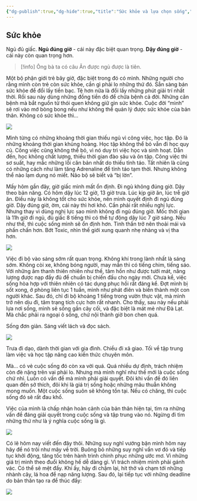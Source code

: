 ```yaml
---
{"dg-publish":true,"dg-hide":true,"title":"Sức khỏe và lựa chọn sống","word-count":1185,"tags":["diary-publish"],"permalink":"/ban-than/nhat-ky/nam-2023/thang-8/2023-08-23/","hide":true,"dgPassFrontmatter":true}
---
```



## Sức khỏe

Ngủ đủ giấc.
**Ngủ đúng giờ** - cái này đặc biệt quan trọng.
**Dậy đúng giờ** - cái này còn quan trọng hơn.


> [!info] Ông bà ta có câu
> Ăn được ngủ được là tiên.

Một bộ phận giới trẻ bây giờ, đặc biệt trong đó có mình. Những người cho rằng mình còn trẻ còn sức khỏe, cần gì phải lo những thứ đó. Sẵn sàng bán sức khỏe để đổi lấy tiền bạc. Tệ hơn nữa là đổi lấy những phút giải trí nhất thời. Rồi sau này dùng những đồng tiền đó để chữa bệnh cả đời. Những căn bệnh mà bắt nguồn từ thói quen không giữ gìn sức khỏe. Cuộc đời “mình” sẽ rơi vào mớ bòng bong nếu như không thể quản lý được sức khỏe của bản thân. Không có sức khỏe thì…

![](https://i.imgur.com/JXY9pXu.gif)

Mình từng có những khoảng thời gian thiếu ngủ vì công việc, học tập. Đó là những khoảng thời gian khủng hoảng. Học tập không thể bỏ vẫn đi học quy củ. Công việc cũng không thể bỏ, vì nó duy trì việc học và sinh hoạt. Dẫn đến, học không chất lượng, thiếu thời gian đào sâu và ôn tập. Công việc thì sơ suất, hay mắc những lỗi căn bản nhất do thiếu tỉnh táo. Tất nhiên là cũng có những cách như làm tăng Adrenaline để tỉnh táo tạm thời. Nhưng không thể nào lạm dụng nó miết. Não bộ sẽ biết và “bị lờn”.

Mấy hôm gần đây, giờ giấc mình mất ổn định. Đi ngủ không đúng giờ. Dậy theo bản năng. Có hôm dậy lúc 12 giờ, 13 giờ trưa. Lúc kịp giờ ăn, lúc trễ giờ ăn. Điều này là không tốt cho sức khỏe, nên mình quyết định đi ngủ đúng giờ. Dậy đúng giờ, ờm, cái này thì hơi khó. Cần phải rất nhiều nghị lực. Nhưng thay vì dùng nghị lực sao mình không đi ngủ đúng giờ. Mốc thời gian là 11h giờ đi ngủ, đủ giấc 8 tiếng thì có thể tự động dậy lúc 7 giờ sáng. Nếu như thế, thì cuộc sống mình sẽ ổn định hơn. Tinh thần trở nên thoải mái và phấn chấn hơn. Bớt Toxic, nhìn thế giới xung quanh nhẹ nhàng và vị tha hơn.

![](https://i.imgur.com/XHn1Jmq.gif)

Việc đi bộ vào sáng sớm rất quan trọng. Không khí trong lành nhất là sáng sớm. Không còi xe, không bóng người, may mắn thì có tiếng chim, tiếng sáo. Với những âm thanh thiên nhiên như thế, tâm hồn như được tưới mát, năng lượng được nạp đầy đủ để chuẩn bị chiến đấu cho ngày mới. Chưa kể, việc sống hòa hợp với thiên nhiên có tác dụng phục hồi rất đáng kể. Đợt mình bị sốt xong, ở phòng liên tục 1 tuần, mình như phát điên và biến thành một con người khác. Sau đó, chỉ đi bộ khoảng 1 tiếng trong vườn thực vật, mà mình trở nên dịu đi, tâm trạng tích cực hơn rất nhanh. Cho thấy, sau này nếu phải lựa nơi sống, mình sẽ sống gần cây cối, và đặc biệt là mát mẻ như Đà Lạt. Mà chắc phải ra ngoại ô sống, chứ nội thành giờ bon chen quá.

Sống đơn giản.
Sáng viết lách và đọc sách.

![](https://i.imgur.com/HyzqiOW.gif)

Trưa đi dạo, dành thời gian với gia đình.
Chiều đi xã giao.
Tối về tập trung làm việc và học tập nâng cao kiến thức chuyên môn.

Mà… có vẻ cuộc sống đó còn xa vời quá. Quá nhiều dự định, trách nhiệm còn đè nặng trên vai phải lo. Nhưng mà mình nghĩ như thế mới là cuộc sống chứ nhỉ. Luôn có vấn đề mà mình phải giải quyết. Đôi khi vấn đề đó liên quan đến sở thích, đôi khi là giá trị sống hoặc những mâu thuẫn không mong muốn. Một cuộc sống suôn sẽ không tồn tại. Nếu có chăng, thì cuộc sống đó sẽ rất đau khổ. 

Việc của mình là chấp nhận hoàn cảnh của bản thân hiện tại, tìm ra những vấn đề đáng giải quyết trong cuộc sống và tập trung vào nó. Ngừng đi tìm những thứ như là ý nghĩa cuộc sống là gì. 

![](https://i.imgur.com/cL4ZsuI.gif)

Có lẽ hôm nay viết đến đây thôi. Những suy nghĩ vướng bận mình hôm nay hãy để nó trôi như mây về trời. Buông bỏ những suy nghĩ vẩn vơ đó và tiếp tục khởi động, tăng tốc trên hành trình chinh phục những ước mơ. Vì những giá trị mình theo đuổi không hề dễ dàng gì. Vì trách nhiệm mình phải gánh vác. Có thể sẽ mệt đấy. Khi ấy, hãy đi chậm lại, hít thở và chạm tới những nhành cây, lá hoa để nạp năng lượng. Sau đó, lại tiếp tục với những deadline do bản thân tạo ra để thúc đẩy:

![](https://i.imgur.com/1QvMefu.gif)